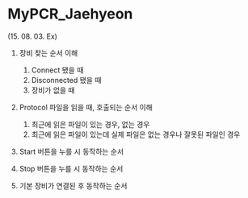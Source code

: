 # MyPCR_Jaehyeon
(15. 08. 03. Ex) 

1. 장비 찾는 순서 이해
   1) Connect 됐을 때
   2) Disconnected 됐을 때
   3) 장비가 없을 때

2. Protocol 파일을 읽을 때, 호출되는 순서 이해
   1) 최근에 읽은 파일이 있는 경우, 없는 경우
   2) 최근에 읽은 파일이 있는데 실제 파일은 없는 경우나 잘못된 파일인 경우

3. Start 버튼을 누를 시 동작하는 순서

4. Stop 버튼을 누를 시 동작하는 순서

5. 기본 장비가 연결된 후 동작하는 순서
